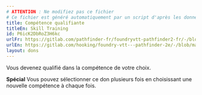 ```yaml
---
# ATTENTION : Ne modifiez pas ce fichier
# Ce fichier est généré automatiquement par un script d'après les données du module Foundry VTT officiel et de sa traduction
title: Compétence qualifiante
titleEn: Skill Training
id: P6icK2DbRoZ3H6kc
urlFr: https://gitlab.com/pathfinder-fr/foundryvtt-pathfinder2-fr/-/blob/master/data/feats/P6icK2DbRoZ3H6kc.htm
urlEn: https://gitlab.com/hooking/foundry-vtt---pathfinder-2e/-/blob/master/packs/data/feats.db/skill-training.json
layout: dons
---
```

Vous devenez qualifié dans la compétence de votre choix.

**Spécial** Vous pouvez sélectionner ce don plusieurs fois en choisissant une nouvelle compétence à chaque fois.

